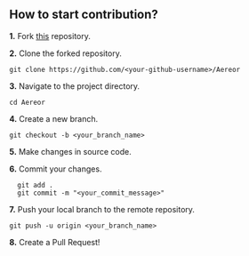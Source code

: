 ## How to start contribution?

**1.** Fork [this](https://github.com/Aereor/Aereor.git) repository.

**2.** Clone the forked repository.
```terminal
git clone https://github.com/<your-github-username>/Aereor
```

**3.** Navigate to the project directory.
```terminal
cd Aereor
```

**4.** Create a new branch.
```terminal
git checkout -b <your_branch_name>
```

**5.** Make changes in source code.

**6.** Commit your changes.

```terminal
  git add .
  git commit -m "<your_commit_message>"
```

**7.** Push your local branch to the remote repository.
```terminal
git push -u origin <your_branch_name>
```

**8.** Create a Pull Request!
